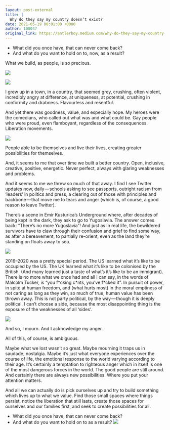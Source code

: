 ```yaml
---
layout: post-external
title: |
  Why do they say my country doesn’t exist?
date: 2021-05-19 00:01:00 +0000
author: 100047
original_link: https://antlerboy.medium.com/why-do-they-say-my-country-doesnt-exist-b9a8bb3a45e8?source=rss-97852f5a56ae------2
---
```


- What did you once have, that can never come back?
- And what do you want to hold on to, now, as a result?

What we build, as people, is so precious.

![](https://cdn-images-1.medium.com/max/640/0*swGHNutoHLNAGey2)

![](https://cdn-images-1.medium.com/max/480/0*kGeaauuxXXpWqR8i.jpg)

I grew up in a town, in a country, that seemed grey, crushing, often violent, incredibly angry at difference, at uniqueness, at potential, crushing in conformity and drabness. Flavourless and resentful.

And yet there was goodness, value, and especially hope. My heroes were the comedians, who called out what was and what could be. Gay people who were proud, even flamboyant, regardless of the consequences. Liberation movements.

![](https://cdn-images-1.medium.com/max/500/0*0wk71dYnt4N1y1Hw)

People able to be themselves and live their lives, creating greater possibilities for themselves.

And, it seems to me that over time we built a better country. Open, inclusive, creative, positive, energetic. Never perfect, always with glaring weaknesses and problems.

And it seems to me we threw so much of that away. I find I see Twitter updates now, daily — schools asking to see passports, outright racism from ‘leaders’ in politics and press, a clearing out of those with principles and backbone — that move me to tears and anger (which is, of course, a good reason to leave Twitter).

There’s a scene in Emir Kusturica’s Underground where, after decades of being kept in the dark, they ask to go to Yugoslavia. The answer comes back: “There’s no more Yugoslavia”! And just as in real life, the bewildered survivors have to claw through their confusion and grief to find some way, as after a bereavement, to partially re-orient, even as the land they’re standing on floats away to sea.

![](https://cdn-images-1.medium.com/max/1024/0*y4NPm_CJZzE7yAwA.jpg)

2016–2020 was a pretty special period. The US learned what it’s like to be occupied by the US. The UK learned what it’s like to be colonised by the British. (And many learned just a taste of what’s it’s like to be an immigrant). There is no more what we once had and all I can say, in the words of Malcolm Tucker, is “you f\*cking c\*nts, you’ve f\*cked it”. In pursuit of power, in spite at human freedom, and (what hurts most) in the moral emptiness of not caring as long as they win, so much of true, human value has been thrown away. This is not party political, by the way — though it is deeply political. I can’t choose a side, because the most disappointing thing is the exposure of the weaknesses of all ‘sides’.

![](https://cdn-images-1.medium.com/max/480/0*vedPjH1VhfJUuYmk)

And so, I mourn. And I acknowledge my anger.

All of this, of course, is ambiguous.

Maybe what we lost wasn’t so great. Maybe mourning it traps us in saudade, nostalgia. Maybe it’s just what everyone experiences over the course of life, the emotional response to the world varying according to their age. It’s certainly a temptation to righteous anger which in itself is one of the most dangerous forces in the world. The good people are still around. And certainly there are always new possibilities. Where you put your attention matters.

And all we can actually do is pick ourselves up and try to build something which lives up to what we value. Find those small spaces where things persist, notice the liberation that still lasts, create those spaces for ourselves and our families first, and seek to create possibilities for all.

- What did you once have, that can never come back?
- And what do you want to hold on to as a result?
 ![](https://medium.com/_/stat?event=post.clientViewed&referrerSource=full_rss&postId=b9a8bb3a45e8)
